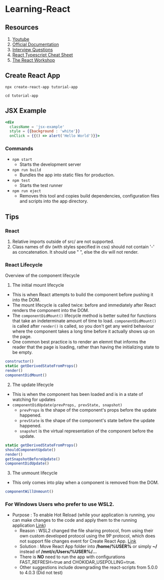 # Learning-React

## Resources 
1. [Youtube](https://www.youtube.com/watch?v=OxIDLw0M-m0&list=PL4cUxeGkcC9ij8CfkAY2RAGb-tmkNwQHG)
2. [Official Documentation](https://reactjs.org/docs/getting-started.html)
3. [Interview Questions](https://www.toptal.com/react/interview-questions)
4. [React Typescript Cheat Sheet](https://react-typescript-cheatsheet.netlify.app/docs/basic/setup)
5. [The React Workshop](https://www.nlb.gov.sg/biblio/205442480)

## Create React App 
`npx create-react-app tutorial-app`

`cd tutorial-app`

## JSX Example
```jsx
<div
  className = 'jsx-example'
  style = {{background : 'white'}}
  onClick = {{() => alert('Hello World')}}>
```

### Commands
- `npm start`
  - Starts the development server
- `npm run build`
  - Bundles the app into static files for production.
- `npm test`
  - Starts the test runner
- `npm run eject`
  - Removes this tool and copies build dependencies, configuration files and scripts into the app directory.


## Tips
### React
1. Relative imports outside of src/ are not supported.
2. Class names of div (with styles specified in css) should not contain '-' as concatenation. It should use " ", else the div will not render.

### React Lifecycle
Overview of the component lifecycle
1. The initial mount lifecycle
  - This is when React attempts to build the component before pushing it into the DOM.
  - The mount lifecycle is called twice: before and immediately after React renders the component into the DOM.
  - The `componentDidMount()` lifecycle method is better suited for functions that take an indeterminate amount of time to load. `componentDidMount()` is called after `render()` is called, so you don't get any weird behaviour where the component takes a long time before it actually shows up on the page.
  - One common best practice is to render an elemnt that informs the reader that the page is loading, rather than having the initializing state to be empty.
  ```js
  constructor()
  static getDerivedStateFromProps()
  render()
  componentDidMount()
  ```

2. The update lifecycle
  - This is when the component has been loaded and is in a state of watching for updates
  - `componentDidUpdate(prevProps, prevState, snapshot)`
    - `prevProps` is the shape of the component's props before the update happened.
    - `prevState` is the shape of the component's state before the update happened.
    - `snapshot` is the virtual representation of the component before the update.
  ```js
  static getDerivedStateFromProps()
  shouldComponentUpdate()
  render()
  getSnapshotBeforeUpdate()
  componentDidUpdate()
  ```

3. The unmount lifecycle
  - This only comes into play when a component is removed from the DOM.
  ```js
  componentWillUnmount()
  ```

### For Windows Users who prefer to use WSL2.
- Purpose : To enable Hot Reload (while your application is running, you can make changes to the code and apply them to the running application [Link](https://blog.jetbrains.com/dotnet/2021/12/02/how-rider-hot-reload-works-under-the-hood/#:~:text=let's%20dive%20in!-,What%20does%20Hot%20Reload%20do%3F,your%20application%20is%20kept%20intact.))
  - Reason : WSL2 changed the file sharing protocol, from using their own custom developed protocol using the 9P protocol, which does not support file changes event for Create React App. [Link](https://github.com/facebook/create-react-app/issues/10253)
  - Solution : Move React App folder into **/home/%USER%** or simply **~/** instead of **/mnt/c/Users/%USER%/...**
  - There is **NO** need to run the app with configurations FAST_REFRESH=true and CHOKIDAR_USEPOLLING=true.
  - Other suggestions include downgrading the react-scripts from 5.0.0 to 4.0.3 (Did not test)